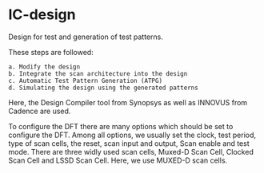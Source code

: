 # IC-design

Design for test and generation of test patterns.

These steps are followed:

	a. Modify the design
	b. Integrate the scan architecture into the design
	c. Automatic Test Pattern Generation (ATPG)
	d. Simulating the design using the generated patterns
	
Here, the Design Compiler tool from Synopsys as well as INNOVUS from Cadence are used.

To configure the DFT there are many options which should be set to configure the DFT. Among all options, we usually set the clock, test period, type of scan cells, the reset, scan input and output, Scan enable and test mode. There are three widly used scan cells, Muxed-D Scan Cell, Clocked Scan Cell and LSSD Scan Cell. Here, we use MUXED-D scan cells.
